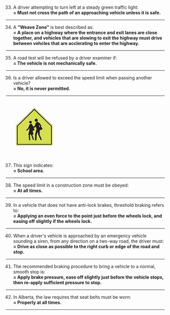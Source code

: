 33. A driver attempting to turn left at a steady green traffic light:  
    **= Must not cross the path of an approaching vehicle unless it is safe.**
---
34. A **"Weave Zone"** is best described as:  
    **= A place on a highway where the entrance and exit lanes are close together, and vehicles that are slowing to exit the highway must drive between vehcles that are acclerating to enter the highway.**  
--- 
35. A road test will be refused by a driver examiner if:  
    **= The vehicle is not mechanically safe.**  
---
36. Is a driver allowed to exceed the speed limit when passing another vehicle?  
    **= No, it is never permitted.**  
---
![school area](https://github.com/tamunoWoks/drivers_assessment/blob/main/images/school_area.jfif)

37. This sign indicates:  
    **= School area.**  
---
38. The speed limit in a construction zone must be obeyed:  
    **= At all times.**  
---
39. In a vehicle that does not have anti-lock brakes, threshold braking refers to:  
    **= Applying an even force to the point just before the wheels lock, and easing off slightly if the wheels lock.**
---
40. When a driver's vehicle is approached by an emergency vehicle sounding a siren, from any direction on a two-way road, the driver must:  
    **= Drive as close as possible to the right curb or edge of the road and stop.**  
---
41. The recommended braking procedure to bring a vehicle to a normal, smooth stop is:  
    **= Apply brake pressure, ease off slightly just before the vehicle stops, then re-apply sufficient pressure to stop.**  
---
42. In Alberta, the law requires that seat belts must be worn:   
    **= Properly at all times.**  
---
